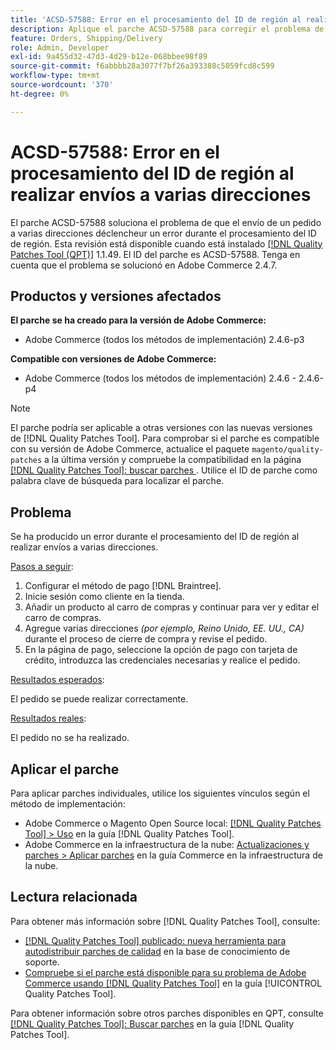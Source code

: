 ```yaml
---
title: 'ACSD-57588: Error en el procesamiento del ID de región al realizar envíos a varias direcciones'
description: Aplique el parche ACSD-57588 para corregir el problema de Adobe Commerce en el que el envío de un pedido a varias direcciones déclencheur un error durante el procesamiento del ID de región.
feature: Orders, Shipping/Delivery
role: Admin, Developer
exl-id: 9a455d32-47d3-4d29-b12e-068bbee98f89
source-git-commit: f6abbbb28a3077f7bf26a393388c5059fcd8c599
workflow-type: tm+mt
source-wordcount: '370'
ht-degree: 0%

---
```


# ACSD-57588: Error en el procesamiento del ID de región al realizar envíos a varias direcciones

El parche ACSD-57588 soluciona el problema de que el envío de un pedido a varias direcciones déclencheur un error durante el procesamiento del ID de región. Esta revisión está disponible cuando está instalado [[!DNL Quality Patches Tool (QPT)]](https://experienceleague.adobe.com/en/docs/commerce-knowledge-base/kb/announcements/commerce-announcements/magento-quality-patches-released-new-tool-to-self-serve-quality-patches) 1.1.49. El ID del parche es ACSD-57588. Tenga en cuenta que el problema se solucionó en Adobe Commerce 2.4.7.

## Productos y versiones afectados

**El parche se ha creado para la versión de Adobe Commerce:**

* Adobe Commerce (todos los métodos de implementación) 2.4.6-p3

**Compatible con versiones de Adobe Commerce:**

* Adobe Commerce (todos los métodos de implementación) 2.4.6 - 2.4.6-p4

>[!NOTE]
>
>El parche podría ser aplicable a otras versiones con las nuevas versiones de [!DNL Quality Patches Tool]. Para comprobar si el parche es compatible con su versión de Adobe Commerce, actualice el paquete `magento/quality-patches` a la última versión y compruebe la compatibilidad en la página [[!DNL Quality Patches Tool]: buscar parches ](https://experienceleague.adobe.com/tools/commerce-quality-patches/index.html). Utilice el ID de parche como palabra clave de búsqueda para localizar el parche.

## Problema

Se ha producido un error durante el procesamiento del ID de región al realizar envíos a varias direcciones.

<u>Pasos a seguir</u>:

1. Configurar el método de pago [!DNL Braintree].
1. Inicie sesión como cliente en la tienda.
1. Añadir un producto al carro de compras y continuar para ver y editar el carro de compras.
1. Agregue varias direcciones *(por ejemplo, Reino Unido, EE. UU., CA)* durante el proceso de cierre de compra y revise el pedido.
1. En la página de pago, seleccione la opción de pago con tarjeta de crédito, introduzca las credenciales necesarias y realice el pedido.

<u>Resultados esperados</u>:

El pedido se puede realizar correctamente.

<u>Resultados reales</u>:

El pedido no se ha realizado.

## Aplicar el parche

Para aplicar parches individuales, utilice los siguientes vínculos según el método de implementación:

* Adobe Commerce o Magento Open Source local: [[!DNL Quality Patches Tool] > Uso](/help/tools/quality-patches-tool/usage.md) en la guía [!DNL Quality Patches Tool].
* Adobe Commerce en la infraestructura de la nube: [Actualizaciones y parches > Aplicar parches](https://experienceleague.adobe.com/docs/commerce-cloud-service/user-guide/develop/upgrade/apply-patches.html) en la guía Commerce en la infraestructura de la nube.

## Lectura relacionada

Para obtener más información sobre [!DNL Quality Patches Tool], consulte:

* [[!DNL Quality Patches Tool] publicado: nueva herramienta para autodistribuir parches de calidad](https://experienceleague.adobe.com/en/docs/commerce-knowledge-base/kb/announcements/commerce-announcements/magento-quality-patches-released-new-tool-to-self-serve-quality-patches) en la base de conocimiento de soporte.
* [Compruebe si el parche está disponible para su problema de Adobe Commerce usando [!DNL Quality Patches Tool]](/help/tools/quality-patches-tool/patches-available-in-qpt/check-patch-for-magento-issue-with-magento-quality-patches.md) en la guía [!UICONTROL Quality Patches Tool].


Para obtener información sobre otros parches disponibles en QPT, consulte [[!DNL Quality Patches Tool]: Buscar parches](https://experienceleague.adobe.com/tools/commerce-quality-patches/index.html) en la guía [!DNL Quality Patches Tool].
